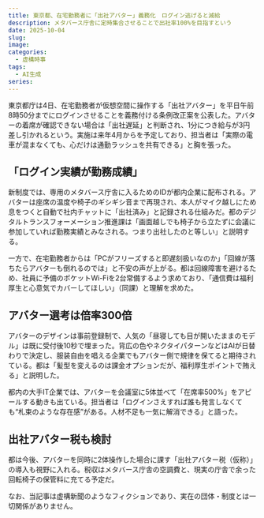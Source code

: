 ```yaml
---
title: 東京都、在宅勤務者に「出社アバター」義務化　ログイン逃げると減給
description: メタバース庁舎に定時集合させることで出社率100%を目指すという
date: 2025-10-04
slug:
image:
categories:
  - 虚構時事
tags:
  - AI生成
series:
---
```


東京都庁は4日、在宅勤務者が仮想空間に操作する「出社アバター」を平日午前8時50分までにログインさせることを義務付ける条例改正案を公表した。アバターの着席が確認できない場合は「出社遅延」と判断され、1分につき給与が3円差し引かれるという。実施は来年4月からを予定しており、担当者は「実際の電車が混まなくても、心だけは通勤ラッシュを共有できる」と胸を張った。

## 「ログイン実績が勤務成績」

新制度では、専用のメタバース庁舎に入るためのIDが都内企業に配布される。アバターは座席の温度や椅子のギシギシ音まで再現され、本人がマイク越しにため息をつくと自動で社内チャットに「出社済み」と記録される仕組みだ。都のデジタルトランスフォーメーション推進課は「画面越しでも椅子から立たずに会議に参加していれば勤務実績とみなされる。つまり出社したのと等しい」と説明する。

一方で、在宅勤務者からは「PCがフリーズすると即遅刻扱いなのか」「回線が落ちたらアバターも倒れるのでは」と不安の声が上がる。都は回線障害を避けるため、社員に予備のポケットWi-Fiを2台常備するよう求めており、「通信費は福利厚生と心意気でカバーしてほしい」（同課）と理解を求めた。

## アバター選考は倍率300倍

アバターのデザインは事前登録制で、人気の「昼寝しても目が開いたままのモデル」は既に受付後10秒で埋まった。背広の色やネクタイパターンなどはAIが日替わりで決定し、服装自由を唱える企業でもアバター側で規律を保てると期待されている。都は「髪型を変えるのは課金オプションだが、福利厚生ポイントで賄える」と説明した。

都内の大手IT企業では、アバターを会議室に5体並べて「在席率500%」をアピールする動きも出ている。担当者は「ログインさえすれば誰も発言しなくても“札束のような存在感”がある。人材不足も一気に解消できる」と語った。

## 出社アバター税も検討

都は今後、アバターを同時に2体操作した場合に課す「出社アバター税（仮称）」の導入も視野に入れる。税収はメタバース庁舎の空調費と、現実の庁舎で余った回転椅子の保管料に充てる予定だ。

なお、当記事は虚構新聞のようなフィクションであり、実在の団体・制度とは一切関係がありません。
